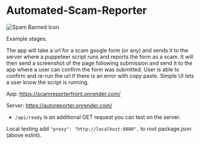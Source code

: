 # Automated-Scam-Reporter

![Spam Banned Icon](https://github.com/AngelLozan/Automated-Scam-Reporter/blob/main/client/src/ban.png?raw=true)

Example stages. 

The app will take a url for a scam google form (or any) and sends it to the server where a puppeteer script runs and reports the form as a scam. It will then send a screenshot of the page following submission and send it to the app where a user can confirm the form was submitted. User is able to confirm and re-run the url if there is an error with copy paste. Simple UI lets a user know the script is running.

App: https://scamreporterfront.onrender.com/

Server: https://autoreporter.onrender.com/

- `/api/ready` is an additional GET request you can test on the server. 
  
Local testing add   `"proxy": "http://localhost:8080",` to root package.json (above eslint).


  


